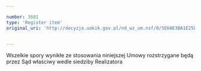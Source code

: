 ```yaml
---

number: 3601
type: 'Register item'
original_uri: 'http://decyzje.uokik.gov.pl/nd_wz_um.nsf/0/5E6AE3BA1E2588B9C1257A56002F7E60?OpenDocument'


---
```


Wszelkie spory wynikłe ze stosowania niniejszej Umowy rozstrzygane będą przez Sąd właściwy wedle siedziby Realizatora
